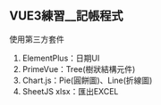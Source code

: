 ## VUE3練習\_\_記帳程式

使用第三方套件

1. ElementPlus：日期UI
2. PrimeVue：Tree(樹狀結構元件)
3. Chart.js：Pie(圓餅圖)、Line(折線圖)
4. SheetJS xlsx：匯出EXCEL

